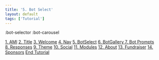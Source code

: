```yaml
---
title: '5. Bot Select'
layout: default
tags: ['Tutorial']
---
```


:bot-selector
:bot-carousel

[1. AMI](/welcome/ami)
[2. Title](/welcome/title)
[3. Welcome](/welcome/welcome)
[4. Nav](/welcome/nav)
[5. BotSelect](/welcome/botselect)
[6. BotGallery ](/welcome/botgallery)
[7. Bot Prompts](/welcome/botprompts)
[8. Responses](/welcome/responses)
[9. Theme](/welcome/theme)
[10. Social](/welcome/social)
[11. Modules](/welcome/modules)
[12. About](/welcome/about)
[13. Fundraiser](/welcome/fundraiser)
[14. Sponsors](/welcome/sponsors)
[End Tutorial](/)
